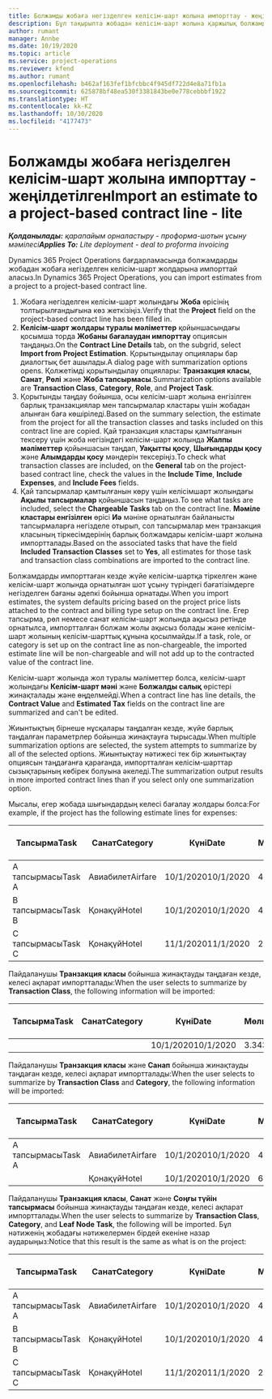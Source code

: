 ```yaml
---
title: Болжамды жобаға негізделген келісім-шарт жолына импорттау - жеңілдетілген
description: Бұл тақырыпта жобадан келісім-шарт жолына қаржылық болжамдарды импорттау туралы ақпарат берілген.
author: rumant
manager: Annbe
ms.date: 10/19/2020
ms.topic: article
ms.service: project-operations
ms.reviewer: kfend
ms.author: rumant
ms.openlocfilehash: b462af163fef1bfcbbc4f945df722d4e8a71fb1a
ms.sourcegitcommit: 625878bf48ea530f3381843be0e778cebbbf1922
ms.translationtype: HT
ms.contentlocale: kk-KZ
ms.lasthandoff: 10/30/2020
ms.locfileid: "4177473"
---
```

# <a name="import-an-estimate-to-a-project-based-contract-line---lite"></a><span data-ttu-id="5bcf7-103">Болжамды жобаға негізделген келісім-шарт жолына импорттау - жеңілдетілген</span><span class="sxs-lookup"><span data-stu-id="5bcf7-103">Import an estimate to a project-based contract line - lite</span></span>

<span data-ttu-id="5bcf7-104">_**Қолданылады:** қарапайым орналастыру - проформа-шотын ұсыну мәмілесі_</span><span class="sxs-lookup"><span data-stu-id="5bcf7-104">_**Applies To:** Lite deployment - deal to proforma invoicing_</span></span>

<span data-ttu-id="5bcf7-105">Dynamics 365 Project Operations бағдарламасында болжамдарды жобадан жобаға негізделген келісім-шарт жолдарына импорттай аласыз.</span><span class="sxs-lookup"><span data-stu-id="5bcf7-105">In Dynamics 365 Project Operations, you can import estimates from a project to a project-based contract line.</span></span>

1. <span data-ttu-id="5bcf7-106">Жобаға негізделген келісім-шарт жолындағы **Жоба** өрісінің толтырылғандығына көз жеткізіңіз.</span><span class="sxs-lookup"><span data-stu-id="5bcf7-106">Verify that the **Project** field on the project-based contract line has been filled in.</span></span>
2. <span data-ttu-id="5bcf7-107">**Келісім-шарт жолдары туралы мәліметтер** қойыншасындағы қосымша торда **Жобаны бағалаудан импорттау** опциясын таңдаңыз.</span><span class="sxs-lookup"><span data-stu-id="5bcf7-107">On the **Contract Line Details** tab, on the subgrid, select **Import from Project Estimation**.</span></span> <span data-ttu-id="5bcf7-108">Қорытындылау опциялары бар диалогтық бет ашылады.</span><span class="sxs-lookup"><span data-stu-id="5bcf7-108">A dialog page with summarization options opens.</span></span> <span data-ttu-id="5bcf7-109">Қолжетімді қорытындылау опциялары: **Транзакция класы**, **Санат**, **Рөлі** және **Жоба тапсырмасы**.</span><span class="sxs-lookup"><span data-stu-id="5bcf7-109">Summarization options available are **Transaction Class**, **Category**, **Role**, and **Project Task**.</span></span>
3. <span data-ttu-id="5bcf7-110">Қорытынды таңдау бойынша, осы келісім-шарт жолына енгізілген барлық транзакциялар мен тапсырмалар кластары үшін жобадан алынған баға көшіріледі.</span><span class="sxs-lookup"><span data-stu-id="5bcf7-110">Based on the summary selection, the estimate from the project for all the transaction classes and tasks included on this contract line are copied.</span></span> <span data-ttu-id="5bcf7-111">Қай транзакция кластары қамтылғанын тексеру үшін жоба негізіндегі келісім-шарт жолында **Жалпы мәліметтер** қойыншасын таңдап, **Уақытты қосу**, **Шығындарды қосу** және **Алымдарды қосу** мәндерін тексеріңіз.</span><span class="sxs-lookup"><span data-stu-id="5bcf7-111">To check what transaction classes are included, on the **General** tab on the project-based contract line, check the values in the **Include Time**, **Include Expenses**, and **Include Fees** fields.</span></span> 
4. <span data-ttu-id="5bcf7-112">Қай тапсырмалар қамтылғанын көру үшін келісімшарт жолындағы **Ақылы тапсырмалар** қойыншасын таңдаңыз.</span><span class="sxs-lookup"><span data-stu-id="5bcf7-112">To see what tasks are included, select the **Chargeable Tasks** tab on the contract line.</span></span> <span data-ttu-id="5bcf7-113">**Мәміле кластары енгізілген** өрісі **Иә** мәніне орнатылған байланысты тапсырмаларға негізделе отырып, сол тапсырмалар мен транзакция класының тіркесімдерінің барлық болжамдары келісім-шарт жолына импортталады.</span><span class="sxs-lookup"><span data-stu-id="5bcf7-113">Based on the associated tasks that have the field **Included Transaction Classes** set to **Yes**, all estimates for those task and transaction class combinations are imported to the contract line.</span></span>

<span data-ttu-id="5bcf7-114">Болжамдарды импорттаған кезде жүйе келісім-шартқа тіркелген және келісім-шарт жолында орнатылған шот ұсыну түріндегі бағатізімдерге негізделген бағаны әдепкі бойынша орнатады.</span><span class="sxs-lookup"><span data-stu-id="5bcf7-114">When you import estimates, the system defaults pricing based on the project price lists attached to the contract and billing type setup on the contract line.</span></span> <span data-ttu-id="5bcf7-115">Егер тапсырма, рөл немесе санат келісім-шарт жолында ақысыз ретінде орнатылса, импортталған болжам жолы ақысыз болады және келісім-шарт жолының келісім-шарттық құнына қосылмайды.</span><span class="sxs-lookup"><span data-stu-id="5bcf7-115">If a task, role, or category is set up on the contract line as non-chargeable, the imported estimate line will be non-chargeable and will not add up to the contracted value of the contract line.</span></span>

<span data-ttu-id="5bcf7-116">Келісім-шарт жолында жол туралы мәліметтер болса, келісім-шарт жолындағы **Келісім-шарт мәні** және **Болжалды салық** өрістері жинақталады және өңделмейді.</span><span class="sxs-lookup"><span data-stu-id="5bcf7-116">When a contract line has line details, the **Contract Value** and **Estimated Tax** fields on the contract line are summarized and can't be edited.</span></span>

<span data-ttu-id="5bcf7-117">Жиынтықтың бірнеше нұсқалары таңдалған кезде, жүйе барлық таңдалған параметрлер бойынша жинақтауға тырысады.</span><span class="sxs-lookup"><span data-stu-id="5bcf7-117">When multiple summarization options are selected, the system attempts to summarize by all of the selected options.</span></span> <span data-ttu-id="5bcf7-118">Жиынтықтау нәтижесі тек бір жиынтықтау опциясын таңдағанға қарағанда, импортталған келісім-шарттар сызықтарының көбірек болуына әкеледі.</span><span class="sxs-lookup"><span data-stu-id="5bcf7-118">The summarization output results in more imported contract lines than if you select only one summarization option.</span></span>

<span data-ttu-id="5bcf7-119">Мысалы, егер жобада шығындардың келесі бағалау жолдары болса:</span><span class="sxs-lookup"><span data-stu-id="5bcf7-119">For example, if the project has the following estimate lines for expenses:</span></span>

| <span data-ttu-id="5bcf7-120">Тапсырма</span><span class="sxs-lookup"><span data-stu-id="5bcf7-120">Task</span></span> | <span data-ttu-id="5bcf7-121">Санат</span><span class="sxs-lookup"><span data-stu-id="5bcf7-121">Category</span></span> | <span data-ttu-id="5bcf7-122">Күні</span><span class="sxs-lookup"><span data-stu-id="5bcf7-122">Date</span></span> | <span data-ttu-id="5bcf7-123">Мөлшер</span><span class="sxs-lookup"><span data-stu-id="5bcf7-123">Quantity</span></span> | <span data-ttu-id="5bcf7-124">Бірлік бағасы</span><span class="sxs-lookup"><span data-stu-id="5bcf7-124">Unit price</span></span> | <span data-ttu-id="5bcf7-125">Сомасы</span><span class="sxs-lookup"><span data-stu-id="5bcf7-125">Amount</span></span> |
| --- | --- | --- | --- | --- | --- |
| <span data-ttu-id="5bcf7-126">А тапсырмасы</span><span class="sxs-lookup"><span data-stu-id="5bcf7-126">Task A</span></span> | <span data-ttu-id="5bcf7-127">Авиабилет</span><span class="sxs-lookup"><span data-stu-id="5bcf7-127">Airfare</span></span> | <span data-ttu-id="5bcf7-128">10/1/2020</span><span class="sxs-lookup"><span data-stu-id="5bcf7-128">10/1/2020</span></span> | <span data-ttu-id="5bcf7-129">4</span><span class="sxs-lookup"><span data-stu-id="5bcf7-129">4</span></span> | <span data-ttu-id="5bcf7-130">400</span><span class="sxs-lookup"><span data-stu-id="5bcf7-130">400</span></span> | <span data-ttu-id="5bcf7-131">1600</span><span class="sxs-lookup"><span data-stu-id="5bcf7-131">1600</span></span> |
| <span data-ttu-id="5bcf7-132">B тапсырмасы</span><span class="sxs-lookup"><span data-stu-id="5bcf7-132">Task B</span></span> | <span data-ttu-id="5bcf7-133">Қонақүй</span><span class="sxs-lookup"><span data-stu-id="5bcf7-133">Hotel</span></span> | <span data-ttu-id="5bcf7-134">10/1/2020</span><span class="sxs-lookup"><span data-stu-id="5bcf7-134">10/1/2020</span></span> | <span data-ttu-id="5bcf7-135">4</span><span class="sxs-lookup"><span data-stu-id="5bcf7-135">4</span></span> | <span data-ttu-id="5bcf7-136">200</span><span class="sxs-lookup"><span data-stu-id="5bcf7-136">200</span></span> | <span data-ttu-id="5bcf7-137">800</span><span class="sxs-lookup"><span data-stu-id="5bcf7-137">800</span></span> |
| <span data-ttu-id="5bcf7-138">С тапсырмасы</span><span class="sxs-lookup"><span data-stu-id="5bcf7-138">Task C</span></span> | <span data-ttu-id="5bcf7-139">Қонақүй</span><span class="sxs-lookup"><span data-stu-id="5bcf7-139">Hotel</span></span> | <span data-ttu-id="5bcf7-140">11/1/2020</span><span class="sxs-lookup"><span data-stu-id="5bcf7-140">11/1/2020</span></span> | <span data-ttu-id="5bcf7-141">2</span><span class="sxs-lookup"><span data-stu-id="5bcf7-141">2</span></span> | <span data-ttu-id="5bcf7-142">200</span><span class="sxs-lookup"><span data-stu-id="5bcf7-142">200</span></span> | <span data-ttu-id="5bcf7-143">400</span><span class="sxs-lookup"><span data-stu-id="5bcf7-143">400</span></span> |

<span data-ttu-id="5bcf7-144">Пайдаланушы **Транзакция класы** бойынша жинақтауды таңдаған кезде, келесі ақпарат импортталады:</span><span class="sxs-lookup"><span data-stu-id="5bcf7-144">When the user selects to summarize by **Transaction Class**, the following information will be imported:</span></span>

| <span data-ttu-id="5bcf7-145">Тапсырма</span><span class="sxs-lookup"><span data-stu-id="5bcf7-145">Task</span></span> | <span data-ttu-id="5bcf7-146">Санат</span><span class="sxs-lookup"><span data-stu-id="5bcf7-146">Category</span></span> | <span data-ttu-id="5bcf7-147">Күні</span><span class="sxs-lookup"><span data-stu-id="5bcf7-147">Date</span></span> | <span data-ttu-id="5bcf7-148">Мөлшер</span><span class="sxs-lookup"><span data-stu-id="5bcf7-148">Quantity</span></span> | <span data-ttu-id="5bcf7-149">Бірлік бағасы</span><span class="sxs-lookup"><span data-stu-id="5bcf7-149">Unit price</span></span> | <span data-ttu-id="5bcf7-150">Сомасы</span><span class="sxs-lookup"><span data-stu-id="5bcf7-150">Amount</span></span> |
| --- | --- | --- | --- | --- | --- |
| &nbsp; | &nbsp; | <span data-ttu-id="5bcf7-151">10/1/2020</span><span class="sxs-lookup"><span data-stu-id="5bcf7-151">10/1/2020</span></span> | <span data-ttu-id="5bcf7-152">3.34</span><span class="sxs-lookup"><span data-stu-id="5bcf7-152">3.34</span></span> | <span data-ttu-id="5bcf7-153">840</span><span class="sxs-lookup"><span data-stu-id="5bcf7-153">840</span></span> | <span data-ttu-id="5bcf7-154">2800</span><span class="sxs-lookup"><span data-stu-id="5bcf7-154">2800</span></span> |

<span data-ttu-id="5bcf7-155">Пайдаланушы **Транзакция класы** және **Санап** бойынша жинақтауды таңдаған кезде, келесі ақпарат импортталады:</span><span class="sxs-lookup"><span data-stu-id="5bcf7-155">When the user selects to summarize by **Transaction Class** and **Category**, the following information will be imported:</span></span>

| <span data-ttu-id="5bcf7-156">Тапсырма</span><span class="sxs-lookup"><span data-stu-id="5bcf7-156">Task</span></span> | <span data-ttu-id="5bcf7-157">Санат</span><span class="sxs-lookup"><span data-stu-id="5bcf7-157">Category</span></span> | <span data-ttu-id="5bcf7-158">Күні</span><span class="sxs-lookup"><span data-stu-id="5bcf7-158">Date</span></span> | <span data-ttu-id="5bcf7-159">Мөлшер</span><span class="sxs-lookup"><span data-stu-id="5bcf7-159">Quantity</span></span> | <span data-ttu-id="5bcf7-160">Бірлік бағасы</span><span class="sxs-lookup"><span data-stu-id="5bcf7-160">Unit price</span></span> | <span data-ttu-id="5bcf7-161">Сомасы</span><span class="sxs-lookup"><span data-stu-id="5bcf7-161">Amount</span></span> |
| --- | --- | --- | --- | --- | --- |
| <span data-ttu-id="5bcf7-162">А тапсырмасы</span><span class="sxs-lookup"><span data-stu-id="5bcf7-162">Task A</span></span> | <span data-ttu-id="5bcf7-163">Авиабилет</span><span class="sxs-lookup"><span data-stu-id="5bcf7-163">Airfare</span></span> | <span data-ttu-id="5bcf7-164">10/1/2020</span><span class="sxs-lookup"><span data-stu-id="5bcf7-164">10/1/2020</span></span> | <span data-ttu-id="5bcf7-165">4</span><span class="sxs-lookup"><span data-stu-id="5bcf7-165">4</span></span> | <span data-ttu-id="5bcf7-166">400</span><span class="sxs-lookup"><span data-stu-id="5bcf7-166">400</span></span> | <span data-ttu-id="5bcf7-167">1600</span><span class="sxs-lookup"><span data-stu-id="5bcf7-167">1600</span></span> |
| &nbsp;| <span data-ttu-id="5bcf7-168">Қонақүй</span><span class="sxs-lookup"><span data-stu-id="5bcf7-168">Hotel</span></span> | <span data-ttu-id="5bcf7-169">10/1/2020</span><span class="sxs-lookup"><span data-stu-id="5bcf7-169">10/1/2020</span></span> | <span data-ttu-id="5bcf7-170">6</span><span class="sxs-lookup"><span data-stu-id="5bcf7-170">6</span></span> | <span data-ttu-id="5bcf7-171">200</span><span class="sxs-lookup"><span data-stu-id="5bcf7-171">200</span></span> | <span data-ttu-id="5bcf7-172">1200</span><span class="sxs-lookup"><span data-stu-id="5bcf7-172">1200</span></span> |

<span data-ttu-id="5bcf7-173">Пайдаланушы **Транзакция класы**, **Санат** және **Соңғы түйін тапсырмасы** бойынша жинақтауды таңдаған кезде, келесі ақпарат импортталады.</span><span class="sxs-lookup"><span data-stu-id="5bcf7-173">When the user selects to summarize by **Transaction Class**, **Category**, and **Leaf Node Task**, the following will be imported.</span></span> <span data-ttu-id="5bcf7-174">Бұл нәтиженің жобадағы нәтижелермен бірдей екеніне назар аударыңыз:</span><span class="sxs-lookup"><span data-stu-id="5bcf7-174">Notice that this result is the same as what is on the project:</span></span>

| <span data-ttu-id="5bcf7-175">Тапсырма</span><span class="sxs-lookup"><span data-stu-id="5bcf7-175">Task</span></span> | <span data-ttu-id="5bcf7-176">Санат</span><span class="sxs-lookup"><span data-stu-id="5bcf7-176">Category</span></span> | <span data-ttu-id="5bcf7-177">Күні</span><span class="sxs-lookup"><span data-stu-id="5bcf7-177">Date</span></span> | <span data-ttu-id="5bcf7-178">Мөлшер</span><span class="sxs-lookup"><span data-stu-id="5bcf7-178">Quantity</span></span> | <span data-ttu-id="5bcf7-179">Бірлік бағасы</span><span class="sxs-lookup"><span data-stu-id="5bcf7-179">Unit price</span></span> | <span data-ttu-id="5bcf7-180">Сомасы</span><span class="sxs-lookup"><span data-stu-id="5bcf7-180">Amount</span></span> |
| --- | --- | --- | --- | --- | --- |
| <span data-ttu-id="5bcf7-181">А тапсырмасы</span><span class="sxs-lookup"><span data-stu-id="5bcf7-181">Task A</span></span> | <span data-ttu-id="5bcf7-182">Авиабилет</span><span class="sxs-lookup"><span data-stu-id="5bcf7-182">Airfare</span></span> | <span data-ttu-id="5bcf7-183">10/1/2020</span><span class="sxs-lookup"><span data-stu-id="5bcf7-183">10/1/2020</span></span> | <span data-ttu-id="5bcf7-184">4</span><span class="sxs-lookup"><span data-stu-id="5bcf7-184">4</span></span> | <span data-ttu-id="5bcf7-185">400</span><span class="sxs-lookup"><span data-stu-id="5bcf7-185">400</span></span> | <span data-ttu-id="5bcf7-186">1600</span><span class="sxs-lookup"><span data-stu-id="5bcf7-186">1600</span></span> |
| <span data-ttu-id="5bcf7-187">B тапсырмасы</span><span class="sxs-lookup"><span data-stu-id="5bcf7-187">Task B</span></span> | <span data-ttu-id="5bcf7-188">Қонақүй</span><span class="sxs-lookup"><span data-stu-id="5bcf7-188">Hotel</span></span> | <span data-ttu-id="5bcf7-189">10/1/2020</span><span class="sxs-lookup"><span data-stu-id="5bcf7-189">10/1/2020</span></span> | <span data-ttu-id="5bcf7-190">4</span><span class="sxs-lookup"><span data-stu-id="5bcf7-190">4</span></span> | <span data-ttu-id="5bcf7-191">200</span><span class="sxs-lookup"><span data-stu-id="5bcf7-191">200</span></span> | <span data-ttu-id="5bcf7-192">800</span><span class="sxs-lookup"><span data-stu-id="5bcf7-192">800</span></span> |
| <span data-ttu-id="5bcf7-193">С тапсырмасы</span><span class="sxs-lookup"><span data-stu-id="5bcf7-193">Task C</span></span> | <span data-ttu-id="5bcf7-194">Қонақүй</span><span class="sxs-lookup"><span data-stu-id="5bcf7-194">Hotel</span></span> | <span data-ttu-id="5bcf7-195">11/1/2020</span><span class="sxs-lookup"><span data-stu-id="5bcf7-195">11/1/2020</span></span> | <span data-ttu-id="5bcf7-196">2</span><span class="sxs-lookup"><span data-stu-id="5bcf7-196">2</span></span> | <span data-ttu-id="5bcf7-197">200</span><span class="sxs-lookup"><span data-stu-id="5bcf7-197">200</span></span> | <span data-ttu-id="5bcf7-198">400</span><span class="sxs-lookup"><span data-stu-id="5bcf7-198">400</span></span> |
